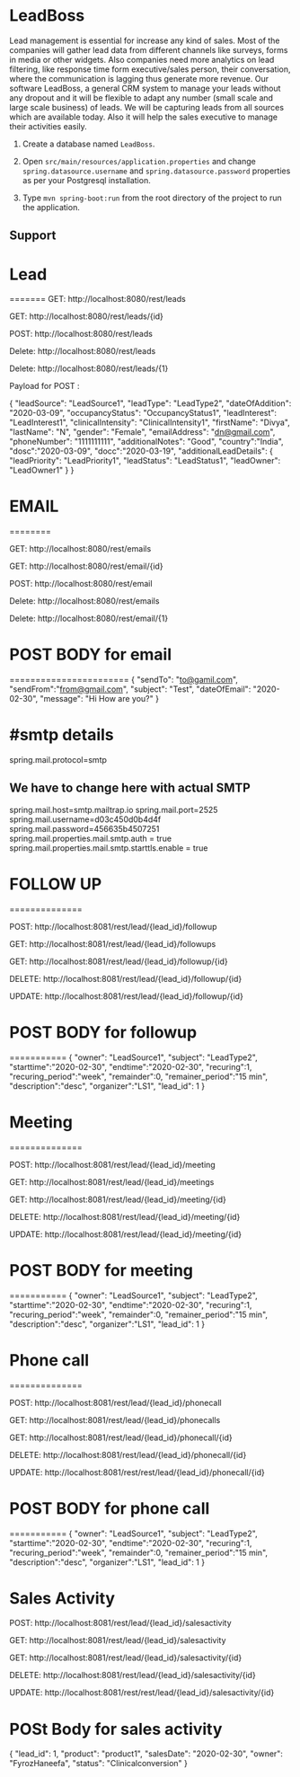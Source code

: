 # LeadBoss

Lead management is essential for increase any kind of sales. Most of the companies will gather lead data from different channels like surveys, forms in media or other widgets. Also companies need more analytics on lead filtering, like response time form executive/sales person, their conversation, where the communication is lagging thus generate more revenue. Our software LeadBoss, a general CRM system to manage your leads without any dropout and it will be flexible to adapt any number (small scale and large scale business) of leads. We will be capturing leads from all sources which are available today. Also it will help the sales executive to manage their activities easily.

1. Create a database named `LeadBoss`.

2. Open `src/main/resources/application.properties` and change `spring.datasource.username` and `spring.datasource.password` properties as per your Postgresql installation.

3. Type `mvn spring-boot:run` from the root directory of the project to run the application.


## Support
# Lead
=======
GET: http://localhost:8080/rest/leads

GET: http://localhost:8080/rest/leads/{id}

POST: http://localhost:8080/rest/leads

Delete: http://localhost:8080/rest/leads

Delete: http://localhost:8080/rest/leads/{1}

Payload for POST :

{
	"leadSource": "LeadSource1",
	"leadType": "LeadType2",
	"dateOfAddition": "2020-03-09",
	"occupancyStatus": "OccupancyStatus1",
	"leadInterest": "LeadInterest1",
	"clinicalIntensity": "ClinicalIntensity1",
	"firstName": "Divya",
	"lastName": "N",
	"gender": "Female",
	"emailAddress": "dn@gmail.com",
	"phoneNumber": "1111111111",
	"additionalNotes": "Good",
	"country":"India",
	"dosc":"2020-03-09",
	"docc":"2020-03-19",
	"additionalLeadDetails": {
		"leadPriority": "LeadPriority1",
		"leadStatus": "LeadStatus1",
		"leadOwner": "LeadOwner1"
	}
}

# EMAIL
========

GET: http://localhost:8080/rest/emails

GET: http://localhost:8080/rest/email/{id}

POST: http://localhost:8080/rest/email

Delete: http://localhost:8080/rest/emails

Delete: http://localhost:8080/rest/email/{1}

# POST BODY for email
=======================
{
"sendTo": "to@gamil.com",
"sendFrom":"from@gmail.com",
"subject": "Test",
"dateOfEmail": "2020-02-30",
"message": "Hi How are you?"
}

#smtp details 
=============

spring.mail.protocol=smtp
## We have to change here with actual SMTP 
spring.mail.host=smtp.mailtrap.io
spring.mail.port=2525
spring.mail.username=d03c450d0b4d4f
spring.mail.password=456635b4507251
spring.mail.properties.mail.smtp.auth = true
spring.mail.properties.mail.smtp.starttls.enable = true

# FOLLOW UP
==============

POST: http://localhost:8081/rest/lead/{lead_id}/followup

GET: http://localhost:8081/rest/lead/{lead_id}/followups

GET: http://localhost:8081/rest/lead/{lead_id}/followup/{id}

DELETE: http://localhost:8081/rest/lead/{lead_id}/followup/{id}

UPDATE: http://localhost:8081/rest/lead/{lead_id}/followup/{id}

# POST BODY for followup
===========
{
	"owner": "LeadSource1",
	"subject": "LeadType2",
	"starttime":"2020-02-30",
	"endtime":"2020-02-30",
	"recuring":1,
	"recuring_period":"week",
	"remainder":0,
	"remainer_period":"15 min",
	"description":"desc",
	"organizer":"LS1",
	"lead_id": 1
}

# Meeting
==============

POST: http://localhost:8081/rest/lead/{lead_id}/meeting

GET: http://localhost:8081/rest/lead/{lead_id}/meetings

GET: http://localhost:8081/rest/lead/{lead_id}/meeting/{id}

DELETE: http://localhost:8081/rest/lead/{lead_id}/meeting/{id}

UPDATE: http://localhost:8081/rest/lead/{lead_id}/meeting/{id}

# POST BODY for meeting
===========
{
	"owner": "LeadSource1",
	"subject": "LeadType2",
	"starttime":"2020-02-30",
	"endtime":"2020-02-30",
	"recuring":1,
	"recuring_period":"week",
	"remainder":0,
	"remainer_period":"15 min",
	"description":"desc",
	"organizer":"LS1",
	"lead_id": 1
}

# Phone call
==============

POST: http://localhost:8081/rest/lead/{lead_id}/phonecall

GET: http://localhost:8081/rest/lead/{lead_id}/phonecalls

GET: http://localhost:8081/rest/lead/{lead_id}/phonecall/{id}

DELETE: http://localhost:8081/rest/lead/{lead_id}/phonecall/{id}

UPDATE: http://localhost:8081/rest/rest/lead/{lead_id}/phonecall/{id}

# POST BODY for phone call
===========
{
	"owner": "LeadSource1",
	"subject": "LeadType2",
	"starttime":"2020-02-30",
	"endtime":"2020-02-30",
	"recuring":1,
	"recuring_period":"week",
	"remainder":0,
	"remainer_period":"15 min",
	"description":"desc",
	"organizer":"LS1",
	"lead_id": 1
}

Sales Activity
===============

POST: http://localhost:8081/rest/lead/{lead_id}/salesactivity

GET: http://localhost:8081/rest/lead/{lead_id}/salesactivity

GET: http://localhost:8081/rest/lead/{lead_id}/salesactivity/{id}

DELETE: http://localhost:8081/rest/lead/{lead_id}/salesactivity/{id}

UPDATE: http://localhost:8081/rest/rest/lead/{lead_id}/salesactivity/{id}

POSt Body for sales activity
==============================

{
	"lead_id": 1,
	"product": "product1",
	"salesDate": "2020-02-30",
	"owner": "FyrozHaneefa",
	"status": "Clinicalconversion"
}
